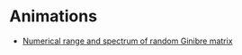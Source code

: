 # Animations

  - [Numerical range and spectrum of random Ginibre
    matrix](animations/ginibre.md)
